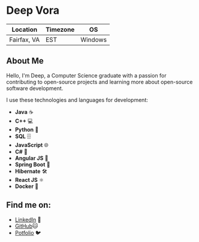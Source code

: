 # Deep Vora

**Location** | **Timezone** | **OS**
--- | --- | ---
Fairfax, VA | EST | Windows

## About Me
Hello, I'm Deep, a Computer Science graduate with a passion for contributing to open-source projects and learning more about open-source software development.

I use these technologies and languages for development:

- **Java** ☕
- **C++** 💻
- **Python** 🐍
- **SQL** 🗄️
- **JavaScript** 🌐
- **C#** 🔧
- **Angular JS** 📐
- **Spring Boot** 🍃
- **Hibernate** 🛠️
- **React JS** ⚛️
- **Docker** 🐳

## Find me on:
- [LinkedIn](https://www.linkedin.com/in/deep-vora15) 🔗
- [GitHub](https://www.linkedin.com/in/deep-vora15)🐱
- [Potfolio](https://deeppp15.github.io/my-portfolio) 🐦
